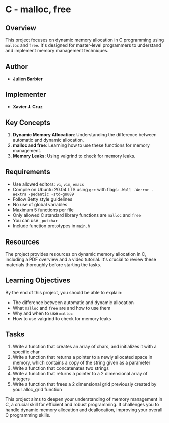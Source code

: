 # C - malloc, free

## Overview
This project focuses on dynamic memory allocation in C programming using `malloc` and `free`. It's designed for master-level programmers to understand and implement memory management techniques.

## Author
- **Julien Barbier**

## Implementer
- **Xavier J. Cruz**

## Key Concepts
1. **Dynamic Memory Allocation**: Understanding the difference between automatic and dynamic allocation.
2. **malloc and free**: Learning how to use these functions for memory management.
3. **Memory Leaks**: Using valgrind to check for memory leaks.

## Requirements
- Use allowed editors: `vi`, `vim`, `emacs`
- Compile on Ubuntu 20.04 LTS using `gcc` with flags: `-Wall -Werror -Wextra -pedantic -std=gnu89`
- Follow Betty style guidelines
- No use of global variables
- Maximum 5 functions per file
- Only allowed C standard library functions are `malloc` and `free`
- You can use `_putchar`
- Include function prototypes in `main.h`

## Resources
The project provides resources on dynamic memory allocation in C, including a PDF overview and a video tutorial. It's crucial to review these materials thoroughly before starting the tasks.

## Learning Objectives
By the end of this project, you should be able to explain:
- The difference between automatic and dynamic allocation
- What `malloc` and `free` are and how to use them
- Why and when to use `malloc`
- How to use valgrind to check for memory leaks

## Tasks
1. Write a function that creates an array of chars, and initializes it with a specific char
2. Write a function that returns a pointer to a newly allocated space in memory, which contains a copy of the string given as a parameter
3. Write a function that concatenates two strings
4. Write a function that returns a pointer to a 2 dimensional array of integers
5. Write a function that frees a 2 dimensional grid previously created by your alloc_grid function

This project aims to deepen your understanding of memory management in C, a crucial skill for efficient and robust programming. It challenges you to handle dynamic memory allocation and deallocation, improving your overall C programming skills.
